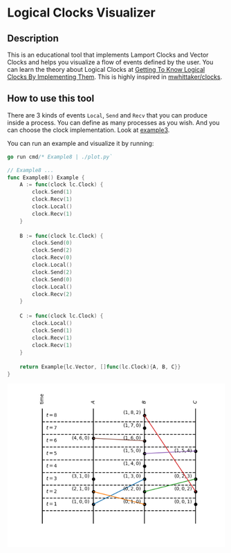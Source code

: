 # Logical Clocks Visualizer

## Description

This is an educational tool that implements Lamport Clocks and Vector Clocks and helps you visualize a flow of events defined by the user. You can learn the theory about Logical Clocks at [Getting To Know Logical Clocks By Implementing Them](https://brunocalza.me/getting-to-know-logical-clocks-by-implementing-them/). This is highly inspired in [mwhittaker/clocks](https://github.com/mwhittaker/clocks).

## How to use this tool

There are 3 kinds of events `Local`, `Send` and `Recv` that you can produce inside a process. You can define as many processes as you wish. And you can choose the clock implementation. Look at [example3](https://github.com/brunocalza/logical-clocks/blob/main/examples/example3.go).

You can run an example and visualize it by running:

```go
go run cmd/* Example8 | ./plot.py`
```

```go
// Example8 ...
func Example8() Example {
    A := func(clock lc.Clock) {
        clock.Send(1)
        clock.Recv(1)
        clock.Local()
        clock.Recv(1)
    }

    B := func(clock lc.Clock) {
        clock.Send(0)
        clock.Send(2)
        clock.Recv(0)
        clock.Local()
        clock.Send(2)
        clock.Send(0)
        clock.Local()
        clock.Recv(2)
    }

    C := func(clock lc.Clock) {
        clock.Local()
        clock.Send(1)
        clock.Recv(1)
        clock.Recv(1)
    }

    return Example{lc.Vector, []func(lc.Clock){A, B, C}}
}
```

![Execution of Example 8](Example8.png)
